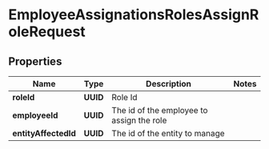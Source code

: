 

# EmployeeAssignationsRolesAssignRoleRequest


## Properties

| Name | Type | Description | Notes |
|------------ | ------------- | ------------- | -------------|
|**roleId** | **UUID** | Role Id |  |
|**employeeId** | **UUID** | The id of the employee to assign the role |  |
|**entityAffectedId** | **UUID** | The id of the entity to manage |  |



